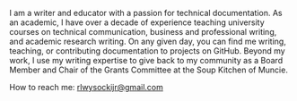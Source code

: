 I am a writer and educator with a passion for technical documentation. As an academic, I have over a decade of experience teaching university courses on technical communication, business and professional writing, and academic research writing. On any given day, you can find me writing, teaching, or contributing documentation to projects on GitHub. Beyond my work, I use my writing expertise to give back to my community as a Board Member and Chair of the Grants Committee at the Soup Kitchen of Muncie.

How to reach me: rlwysockijr@gmail.com
